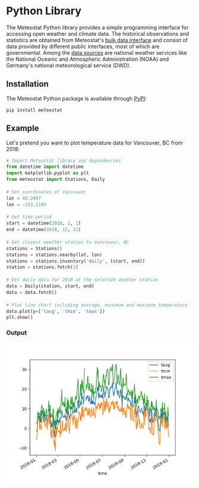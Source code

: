 # Python Library

The Meteostat Python library provides a simple programming interface for accessing open weather and climate data. The historical observations and statistics are obtained from Meteostat's [bulk data interface](/bulk/) and consist of data provided by different public interfaces, most of which are governmental. Among the [data sources](/docs/sources.html) are national weather services like the National Oceanic and Atmospheric Administration (NOAA) and Germany's national meteorological service (DWD).

## Installation

The Meteostat Python package is available through [PyPI](https://pypi.org/project/meteostat/):

```
pip install meteostat
```

## Example

Let's pretend you want to plot temperature data for Vancouver, BC from 2018:

```python
# Import Meteostat library and dependencies
from datetime import datetime
import matplotlib.pyplot as plt
from meteostat import Stations, Daily

# Set coordinates of Vancouver
lat = 49.2497
lon = -123.1193

# Set time period
start = datetime(2018, 1, 1)
end = datetime(2018, 12, 31)

# Get closest weather station to Vancouver, BC
stations = Stations()
stations = stations.nearby(lat, lon)
stations = stations.inventory('daily', (start, end))
station = stations.fetch(1)

# Get daily data for 2018 at the selected weather station
data = Daily(station, start, end)
data = data.fetch()

# Plot line chart including average, minimum and maximum temperature
data.plot(y=['tavg', 'tmin', 'tmax'])
plt.show()
```

### Output

![2018 temperature data for Vancouver, BC](./py-example-chart.png)
